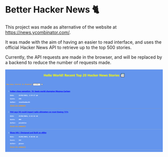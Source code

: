 # Better Hacker News 🐈

This project was made as alternative of the website at https://news.ycombinator.com/.

It was made with the aim of having an easier to read interface, and uses the official Hacker News API to retrieve up to the top 500 stories.

Currently, the API requests are made in the browser, and will be replaced by a backend to reduce the number of requests made.

![preview](https://github.com/waterfalle/better-hn/blob/main/img/preview.png)
